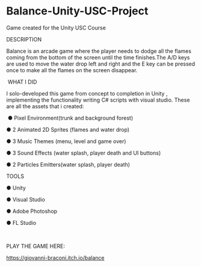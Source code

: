 # Balance-Unity-USC-Project
Game created for the Unity USC Course



DESCRIPTION



Balance is an arcade game where the player needs to dodge all the flames coming from the bottom of the screen until the time finishes.The A/D keys are used to move the water drop left and right and the E key can be pressed once to make all the flames on the screen disappear.



​
WHAT I DID

 

I solo-developed this game from concept to completion in Unity , implementing the functionality writing C# scripts with visual studio. These are all the assets that i created:

​
● Pixel Environment(trunk and background forest)

● 2 Animated 2D Sprites (flames and water drop)

● 3 Music Themes (menu, level and game over)

● 3 Sound Effects (water splash, player death and UI buttons)

● 2 Particles Emitters(water splash, player death)



 
TOOLS

 

● Unity

● Visual Studio

● Adobe Photoshop

● FL Studio

​

PLAY THE GAME HERE:

https://giovanni-braconi.itch.io/balance
